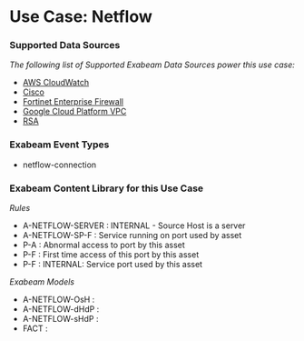Use Case: Netflow
=================

### Supported Data Sources

_The following list of Supported Exabeam Data Sources power this use case:_

* [AWS CloudWatch](datasource_aws_cloudwatch_aws_cloudwatch.md)
* [Cisco](datasource_cisco_cisco.md)
* [Fortinet Enterprise Firewall](datasource_fortinet_enterprise_firewall_fortinet_enterprise_firewall.md)
* [Google Cloud Platform VPC](datasource_google_cloud_platform_vpc_google_cloud_platform_vpc.md)
* [RSA](datasource_rsa_rsa.md)


### Exabeam Event Types

- netflow-connection
### Exabeam Content Library for this Use Case


_Rules_
- A-NETFLOW-SERVER : INTERNAL - Source Host is a server
- A-NETFLOW-SP-F : Service running on port used by asset
- P-A : Abnormal access to port by this asset
- P-F : First time access of this port by this asset
- P-F : INTERNAL: Service port used by this asset


_Exabeam Models_
- A-NETFLOW-OsH : 
- A-NETFLOW-dHdP : 
- A-NETFLOW-sHdP : 
- FACT : 
